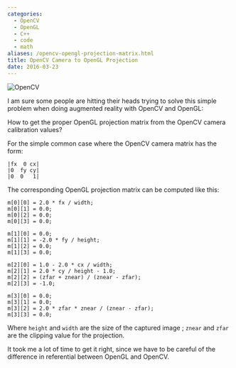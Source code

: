 ```yaml
---
categories:
  - OpenCV
  - OpenGL
  - C++
  - code
  - math
aliases: /opencv-opengl-projection-matrix.html
title: OpenCV Camera to OpenGL Projection
date: 2016-03-23
---
```



![OpenCV](/imgs/opencv-test.png)

I am sure some people are hitting their heads trying to solve this simple
problem when doing augmented reality with OpenCV and OpenGL:

How to get the proper OpenGL projection matrix from the OpenCV camera
calibration values?

For the simple common case where the OpenCV camera matrix has the form:

    |fx  0 cx|
    |0  fy cy|
    |0  0   1|

The corresponding OpenGL projection matrix can be computed like this:

    m[0][0] = 2.0 * fx / width;
    m[0][1] = 0.0;
    m[0][2] = 0.0;
    m[0][3] = 0.0;

    m[1][0] = 0.0;
    m[1][1] = -2.0 * fy / height;
    m[1][2] = 0.0;
    m[1][3] = 0.0;

    m[2][0] = 1.0 - 2.0 * cx / width;
    m[2][1] = 2.0 * cy / height - 1.0;
    m[2][2] = (zfar + znear) / (znear - zfar);
    m[2][3] = -1.0;

    m[3][0] = 0.0;
    m[3][1] = 0.0;
    m[3][2] = 2.0 * zfar * znear / (znear - zfar);
    m[3][3] = 0.0;

Where `height` and `width` are the size of the captured image ; `znear` and
`zfar` are the clipping value for the projection.

It took me a lot of time to get it right, since we have to be careful of the
difference in referential between OpenGL and OpenCV.
